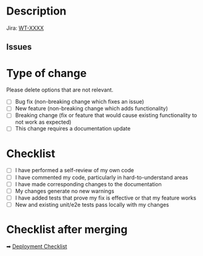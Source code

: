 # Description

Jira: [WT-XXXX](https://axelspringer.atlassian.net/browse/WT-XXXX)

## Issues
<!--jira-description-action-hidden-start-marker-->
<!--jira-description-action-hidden-end-marker-->

# Type of change

Please delete options that are not relevant.

- [ ] Bug fix (non-breaking change which fixes an issue)
- [ ] New feature (non-breaking change which adds functionality)
- [ ] Breaking change (fix or feature that would cause existing functionality to not work as expected)
- [ ] This change requires a documentation update

# Checklist

- [ ] I have performed a self-review of my own code
- [ ] I have commented my code, particularly in hard-to-understand areas
- [ ] I have made corresponding changes to the documentation
- [ ] My changes generate no new warnings
- [ ] I have added tests that prove my fix is effective or that my feature works
- [ ] New and existing unit/e2e tests pass locally with my changes

# Checklist after merging

➡ [Deployment Checklist](https://github.com/spring-media/tts-quality-control/wiki/Deployment-Checklists)